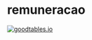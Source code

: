 # remuneracao

[![goodtables.io](https://goodtables.io/badge/github/fjuniorr/remuneracao.svg)](https://goodtables.io/github/fjuniorr/remuneracao)
